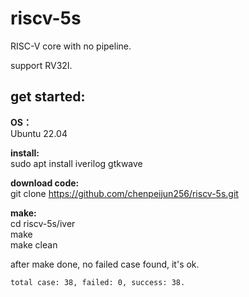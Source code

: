 # riscv-5s
RISC-V core with no pipeline.

support RV32I.

## get started:

**OS：** <br>
Ubuntu 22.04

**install:** <br>
sudo apt install iverilog gtkwave

**download code:** <br>
git clone https://github.com/chenpeijun256/riscv-5s.git

**make:** <br>
cd riscv-5s/iver <br>
make <br>
make clean <br>

after make done, no failed case found, it's ok. <br>
```
total case: 38, failed: 0, success: 38.
```
